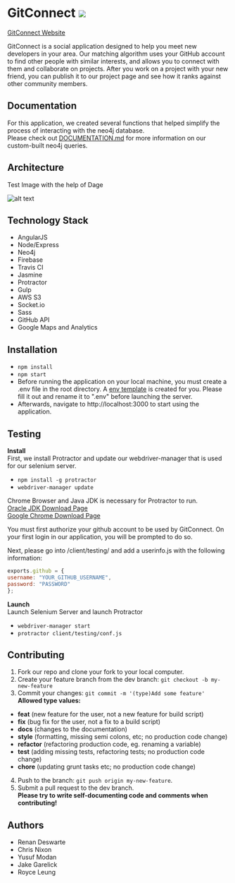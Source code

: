 # GitConnect ![](https://travis-ci.org/deltathesis/gitconnect.svg?branch=dev)
[GitConnect Website](http://gitconnect.me)  

GitConnect is a social application designed to help you meet new developers in your area. 
Our matching algorithm uses your GitHub account to find other people with similar interests,
and allows you to connect with them and collaborate on projects. After you work on a project with your
new friend, you can publish it to our project page and see how it ranks against other community members.

## Documentation
For this application, we created several functions that helped simplify the process of interacting with the neo4j database.  
Please check out [DOCUMENTATION.md](DOCUMENTATION.md) for more information on our custom-built neo4j queries.

## Architecture 
Test Image with the help of Dage

![alt text](http://s19.postimg.org/dspbo6w1f/Slide1.jpg)


## Technology Stack 

- AngularJS
- Node/Express
- Neo4j
- Firebase
- Travis CI
- Jasmine
- Protractor
- Gulp
- AWS S3
- Socket.io
- Sass
- GitHub API
- Google Maps and Analytics

## Installation 

- `npm install`  
- `npm start`  
- Before running the application on your local machine, you must create a .env file in the root directory. A [env template](dotenvTemplate) is created for you. Please fill it out and rename it to ".env" before launching the server.  
- Afterwards, navigate to http://localhost:3000 to start using the application.


## Testing

__Install__  
First, we install Protractor and update our webdriver-manager that is used for our selenium server.    
- `npm install -g protractor`  
- `webdriver-manager update`

Chrome Browser and Java JDK is necessary for Protractor to run.  
[Oracle JDK Download Page](http://www.oracle.com/technetwork/java/javase/downloads/jdk8-downloads-2133151.html)  
[Google Chrome Download Page](https://www.google.com/chrome/)

You must first authorize your github account to be used by GitConnect. On your first login in our application, you will be prompted to do so.

Next, please go into /client/testing/ and add a userinfo.js with the following information:  
```javascript
exports.github = {  
username: "YOUR_GITHUB_USERNAME",  
password: "PASSWORD"  
};
```

__Launch__  
Launch Selenium Server and launch Protractor    
- `webdriver-manager start`  
- `protractor client/testing/conf.js`

## Contributing

1. Fork our repo and clone your fork to your local computer.
2. Create your feature branch from the dev branch: `git checkout -b my-new-feature`
3. Commit your changes: `git commit -m '(type)Add some feature'`  
  __Allowed type values:__
  - **feat** (new feature for the user, not a new feature for build script)
  - **fix** (bug fix for the user, not a fix to a build script)
  - **docs** (changes to the documentation)
  - **style** (formatting, missing semi colons, etc; no production code change)
  - **refactor** (refactoring production code, eg. renaming a variable)
  - **test** (adding missing tests, refactoring tests; no production code change)
  - **chore** (updating grunt tasks etc; no production code change)
4. Push to the branch: `git push origin my-new-feature`.  
5. Submit a pull request to the dev branch.  
__Please try to write self-documenting code and comments when contributing!__

## Authors 
- Renan Deswarte
- Chris Nixon
- Yusuf Modan
- Jake Garelick
- Royce Leung